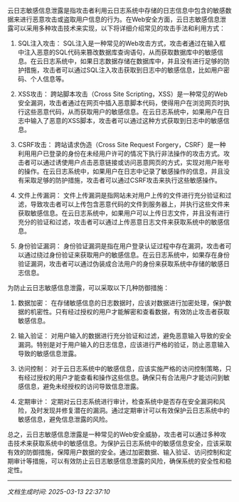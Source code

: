 云日志敏感信息泄露是指攻击者利用云日志系统中存储的日志信息中包含的敏感数据来进行恶意攻击或盗取用户信息的行为。在Web安全方面，云日志敏感信息泄露可以采用多种攻击技术来实现，以下将详细介绍常见的攻击手法和利用方式：

1. SQL注入攻击：
SQL注入是一种常见的Web攻击方式，攻击者通过在输入框中注入恶意的SQL代码来篡改数据库查询语句，从而获取数据库中的敏感信息。在云日志系统中，如果日志数据存储在数据库中，并且没有进行足够的防护措施，攻击者可以通过SQL注入攻击获取到日志中的敏感信息，比如用户密码、个人信息等。

2. XSS攻击：
跨站脚本攻击（Cross Site Scripting，XSS）是一种常见的Web安全漏洞，攻击者通过在网页中插入恶意脚本代码，使得用户在浏览网页时执行这些恶意代码，从而获取用户的敏感信息。在云日志系统中，如果用户在日志中输入了恶意的XSS脚本，攻击者可以通过这种方式获取到日志中的敏感信息。

3. CSRF攻击：
跨站请求伪造（Cross Site Request Forgery，CSRF）是一种利用用户已登录的身份在未经用户许可的情况下执行非法操作的攻击方式。攻击者可以通过诱使用户点击恶意链接或访问恶意网页的方式，实现对用户账号的操作。在云日志系统中，如果用户在日志中记录了敏感操作的信息，并且没有采取足够的防护措施，攻击者可以通过CSRF攻击来执行这些敏感操作。

4. 文件上传漏洞：
文件上传漏洞是指网站未对用户上传的文件进行充分验证和过滤，导致攻击者可以上传包含恶意代码的文件到服务器上，并执行这些文件来获取敏感信息。在云日志系统中，如果用户可以上传日志文件，并且没有进行充分的验证和过滤，攻击者可以通过上传恶意日志文件来获取系统中的敏感信息。

5. 身份验证漏洞：
身份验证漏洞是指在用户登录认证过程中存在漏洞，攻击者可以通过绕过身份验证来获取用户的敏感信息。在云日志系统中，如果存在身份验证漏洞，攻击者可以通过伪装成合法用户的身份来获取系统中存储的敏感日志信息。

为防止云日志敏感信息泄露，可以采取以下几种防御措施：

1. 数据加密：
在存储敏感信息的日志数据时，应该对数据进行加密处理，保护数据的机密性。只有经过授权的用户才能解密和查看数据，有效防止攻击者获取敏感信息。

2. 输入验证：
对用户输入的数据进行充分验证和过滤，避免恶意输入导致的安全漏洞。特别是对于用户输入的日志信息，应该进行严格的验证，防止恶意输入导致的敏感信息泄露。

3. 访问控制：
对于云日志系统中的敏感信息，应该实施严格的访问控制策略，只有经过授权的用户才能查看和操作这些信息。确保只有合法用户才能访问到敏感信息，避免未经授权的访问导致信息泄露。

4. 定期审计：
定期对云日志系统进行审计，检查系统中是否存在安全漏洞和风险，及时发现并修复潜在的漏洞。通过定期审计可以有效保护云日志系统中的敏感信息，避免信息泄露的风险。

总之，云日志敏感信息泄露是一种常见的Web安全威胁，攻击者可以通过多种攻击技术来获取系统中的敏感信息。为保护云日志系统中的敏感信息安全，应该采取有效的防御措施，保障用户数据的安全。通过加密数据、输入验证、访问控制和定期审计等措施，可以有效防止云日志敏感信息泄露的风险，确保系统的安全性和稳定性。

---

*文档生成时间: 2025-03-13 22:37:10*











